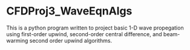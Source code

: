 # CFDProj3_WaveEqnAlgs
This is a python program written to project basic 1-D wave propegation using first-order upwind, second-order central difference, and beam-warming second order upwind algorithms.
